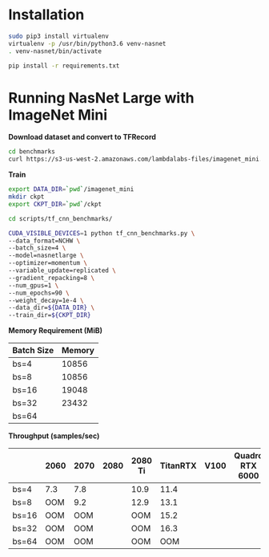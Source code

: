 Installation
===

```bash
sudo pip3 install virtualenv
virtualenv -p /usr/bin/python3.6 venv-nasnet
. venv-nasnet/bin/activate

pip install -r requirements.txt 
```

Running NasNet Large with ImageNet Mini
===
**Download dataset and convert to TFRecord**

```bash
cd benchmarks
curl https://s3-us-west-2.amazonaws.com/lambdalabs-files/imagenet_mini.tar.gz | tar xvz -C .

```

**Train**

```bash
export DATA_DIR=`pwd`/imagenet_mini
mkdir ckpt
export CKPT_DIR=`pwd`/ckpt

cd scripts/tf_cnn_benchmarks/

CUDA_VISIBLE_DEVICES=1 python tf_cnn_benchmarks.py \
--data_format=NCHW \
--batch_size=4 \
--model=nasnetlarge \
--optimizer=momentum \
--variable_update=replicated \
--gradient_repacking=8 \
--num_gpus=1 \
--num_epochs=90 \
--weight_decay=1e-4 \
--data_dir=${DATA_DIR} \
--train_dir=${CKPT_DIR}
```

**Memory Requirement (MiB)**


| Batch Size  | Memory  |
|---|---|
| bs=4  | 10856  |
| bs=8  | 10856  |
| bs=16  | 19048  |
| bs=32  | 23432  |
| bs=64  |  |


**Throughput (samples/sec)** 

|   | 2060  | 2070  | 2080  |  2080 Ti | TitanRTX | V100 | Quadro RTX 6000 | Quadro RTX 8000 |
|---|---|---|---|---|---|---|---|---|
| bs=4  | 7.3 | 7.8  |   | 10.9  | 11.4 |   |   |   |
| bs=8  | OOM | 9.2 |   |  12.9 | 13.1  |   |   |   |
| bs=16 |  OOM | OOM |   | OOM  |  15.2 |   |   |   |
| bs=32  | OOM  | OOM  |   |  OOM | 16.3 |   |   |   |
| bs=64  | OOM  | OOM  |   | OOM  | OOM |   |   |   |